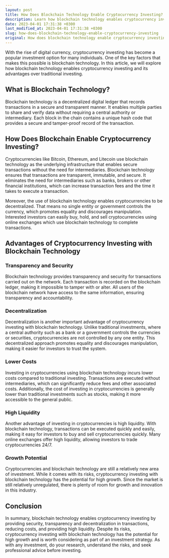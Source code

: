 ```yaml
---
layout: post
title: How Does Blockchain Technology Enable Cryptocurrency Investing?
description: Learn how blockchain technology enables cryptocurrency investing and its advantages over traditional investing.
date: 2023-04-01 17:31:38 +0300
last_modified_at: 2023-04-01 17:31:38 +0300
slug: how-does-blockchain-technology-enable-cryptocurrency-investing
original: How does blockchain technology enable cryptocurrency investing?
---
```

With the rise of digital currency, cryptocurrency investing has become a popular investment option for many individuals. One of the key factors that makes this possible is blockchain technology. In this article, we will explore how blockchain technology enables cryptocurrency investing and its advantages over traditional investing.

## What is Blockchain Technology?

Blockchain technology is a decentralized digital ledger that records transactions in a secure and transparent manner. It enables multiple parties to share and verify data without requiring a central authority or intermediary. Each block in the chain contains a unique hash code that provides a secure and tamper-proof record of the transaction.

## How Does Blockchain Enable Cryptocurrency Investing?

Cryptocurrencies like Bitcoin, Ethereum, and Litecoin use blockchain technology as the underlying infrastructure that enables secure transactions without the need for intermediaries. Blockchain technology ensures that transactions are transparent, immutable, and secure. It eliminates the need for intermediaries such as banks, brokers or other financial institutions, which can increase transaction fees and the time it takes to execute a transaction.

Moreover, the use of blockchain technology enables cryptocurrencies to be decentralized. That means no single entity or government controls the currency, which promotes equality and discourages manipulation. Interested investors can easily buy, hold, and sell cryptocurrencies using online exchanges which use blockchain technology to complete transactions.

## Advantages of Cryptocurrency Investing with Blockchain Technology

### Transparency and Security

Blockchain technology provides transparency and security for transactions carried out on the network. Each transaction is recorded on the blockchain ledger, making it impossible to tamper with or alter. All users of the blockchain network have access to the same information, ensuring transparency and accountability.

### Decentralization

Decentralization is another important advantage of cryptocurrency investing with blockchain technology. Unlike traditional investments, where a central authority such as a bank or a government controls the currencies or securities, cryptocurrencies are not controlled by any one entity. This decentralized approach promotes equality and discourages manipulation, making it easier for investors to trust the system.

### Lower Costs

Investing in cryptocurrencies using blockchain technology incurs lower costs compared to traditional investing. Transactions are executed without intermediaries, which can significantly reduce fees and other associated costs. Additionally, the cost of investing in cryptocurrencies is generally lower than traditional investments such as stocks, making it more accessible to the general public.

### High Liquidity

Another advantage of investing in cryptocurrencies is high liquidity. With blockchain technology, transactions can be executed quickly and easily, making it easy for investors to buy and sell cryptocurrencies quickly. Many online exchanges offer high liquidity, allowing investors to trade cryptocurrencies 24/7.

### Growth Potential

Cryptocurrencies and blockchain technology are still a relatively new area of investment. While it comes with its risks, cryptocurrency investing with blockchain technology has the potential for high growth. Since the market is still relatively unregulated, there is plenty of room for growth and innovation in this industry.

## Conclusion

In summary, blockchain technology enables cryptocurrency investing by providing security, transparency and decentralization in transactions, reducing costs, and providing high liquidity. Despite its risks, cryptocurrency investing with blockchain technology has the potential for high growth and is worth considering as part of an investment strategy. As with any investment, do your research, understand the risks, and seek professional advice before investing.